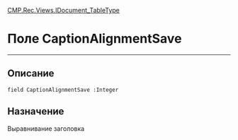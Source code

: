 ﻿---
Link: CMP.Rec.Views.IDocument_TableType.@CaptionAlignmentSave
---

<!---  Навигация
[Имя проекта](#) :
-->
[CMP.Rec.Views.IDocument_TableType](Default)

# Поле CaptionAlignmentSave
---

## Описание

    field CaptionAlignmentSave :Integer

<!--
## Аргументы{#Args}

### Аргумент1

Описание аргумента 1
-->

## Назначение

Выравнивание заголовка

<!--
## Пример

    CaptionAlignmentSave...
-->

